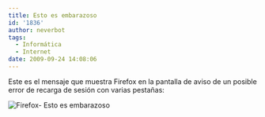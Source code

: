 ```yaml
---
title: Esto es embarazoso
id: '1836'
author: neverbot
tags:
  - Informática
  - Internet
date: 2009-09-24 14:08:06
---
```


Este es el mensaje que muestra Firefox en la pantalla de aviso de un posible error de recarga de sesión con varias pestañas:

![Firefox- Esto es embarazoso](./Firefox-Esto-es-embarazoso.png "Firefox- Esto es embarazoso")
